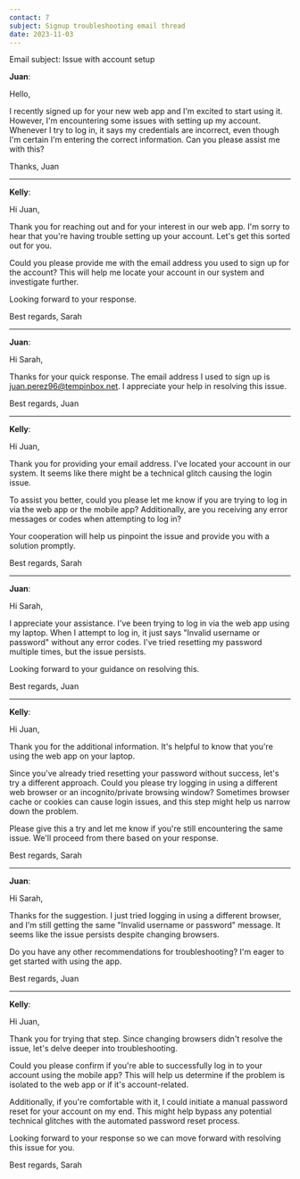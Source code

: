 ```yaml
---
contact: 7
subject: Signup troubleshooting email thread
date: 2023-11-03
---
```


Email subject: Issue with account setup

**Juan**:

Hello,

I recently signed up for your new web app and I'm excited to start using it. However, I'm encountering some issues with setting up my account. Whenever I try to log in, it says my credentials are incorrect, even though I'm certain I'm entering the correct information. Can you please assist me with this?

Thanks, Juan

---

**Kelly**:

Hi Juan,

Thank you for reaching out and for your interest in our web app. I'm sorry to hear that you're having trouble setting up your account. Let's get this sorted out for you.

Could you please provide me with the email address you used to sign up for the account? This will help me locate your account in our system and investigate further.

Looking forward to your response.

Best regards, Sarah

---

**Juan**:

Hi Sarah,

Thanks for your quick response. The email address I used to sign up is juan.perez96@tempinbox.net. I appreciate your help in resolving this issue.

Best regards, Juan

---

**Kelly**:

Hi Juan,

Thank you for providing your email address. I've located your account in our system. It seems like there might be a technical glitch causing the login issue.

To assist you better, could you please let me know if you are trying to log in via the web app or the mobile app? Additionally, are you receiving any error messages or codes when attempting to log in?

Your cooperation will help us pinpoint the issue and provide you with a solution promptly.

Best regards, Sarah

---

**Juan**:

Hi Sarah,

I appreciate your assistance. I've been trying to log in via the web app using my laptop. When I attempt to log in, it just says "Invalid username or password" without any error codes. I've tried resetting my password multiple times, but the issue persists.

Looking forward to your guidance on resolving this.

Best regards, Juan

---

**Kelly**:

Hi Juan,

Thank you for the additional information. It's helpful to know that you're using the web app on your laptop.

Since you've already tried resetting your password without success, let's try a different approach. Could you please try logging in using a different web browser or an incognito/private browsing window? Sometimes browser cache or cookies can cause login issues, and this step might help us narrow down the problem.

Please give this a try and let me know if you're still encountering the same issue. We'll proceed from there based on your response.

Best regards, Sarah

---

**Juan**:

Hi Sarah,

Thanks for the suggestion. I just tried logging in using a different browser, and I'm still getting the same "Invalid username or password" message. It seems like the issue persists despite changing browsers.

Do you have any other recommendations for troubleshooting? I'm eager to get started with using the app.

Best regards, Juan

---

**Kelly**:

Hi Juan,

Thank you for trying that step. Since changing browsers didn't resolve the issue, let's delve deeper into troubleshooting.

Could you please confirm if you're able to successfully log in to your account using the mobile app? This will help us determine if the problem is isolated to the web app or if it's account-related.

Additionally, if you're comfortable with it, I could initiate a manual password reset for your account on my end. This might help bypass any potential technical glitches with the automated password reset process.

Looking forward to your response so we can move forward with resolving this issue for you.

Best regards, Sarah